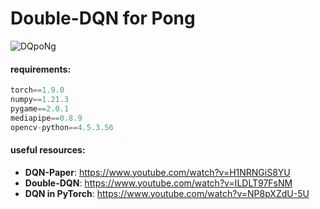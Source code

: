 # Double-DQN for Pong
![DQpoNg](assets/DQpoNg.gif)

#### requirements:
```js
torch==1.9.0
numpy==1.21.3
pygame==2.0.1
mediapipe==0.8.9
opencv-python==4.5.3.56
```

#### useful resources:
- **DQN-Paper**: https://www.youtube.com/watch?v=H1NRNGiS8YU
- **Double-DQN**: https://www.youtube.com/watch?v=ILDLT97FsNM
- **DQN in PyTorch**: https://www.youtube.com/watch?v=NP8pXZdU-5U
